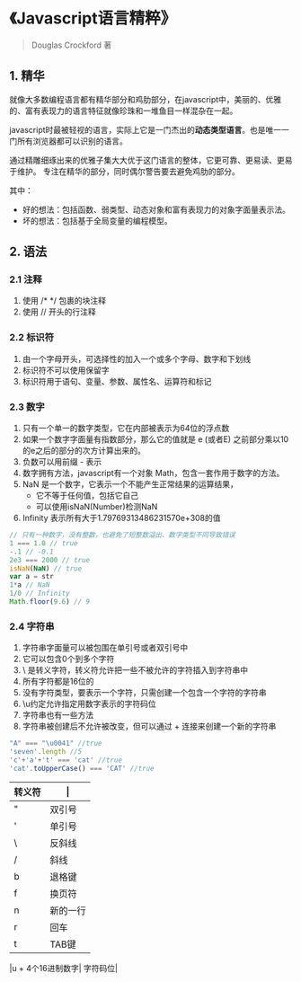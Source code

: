 # 《Javascript语言精粹》

>Douglas Crockford 著

## 1. 精华

就像大多数编程语言都有精华部分和鸡肋部分，在javascript中，美丽的、优雅的、富有表现力的语言特征就像珍珠和一堆鱼目一样混杂在一起。

javascript时最被轻视的语言，实际上它是一门杰出的**动态类型语言**。也是唯一一门所有浏览器都可以识别的语言。

通过精雕细琢出来的优雅子集大大优于这门语言的整体，它更可靠、更易读、更易于维护。
专注在精华的部分，同时偶尔警告要去避免鸡肋的部分。

其中：
- 好的想法：包括函数、弱类型、动态对象和富有表现力的对象字面量表示法。
- 坏的想法：包括基于全局变量的编程模型。

## 2. 语法

### 2.1 注释

1. 使用 /* */ 包裹的块注释
2. 使用 // 开头的行注释

### 2.2 标识符

1. 由一个字母开头，可选择性的加入一个或多个字母、数字和下划线
2. 标识符不可以使用保留字
3. 标识符用于语句、变量、参数、属性名、运算符和标记

### 2.3 数字

1. 只有一个单一的数字类型，它在内部被表示为64位的浮点数
2. 如果一个数字字面量有指数部分，那么它的值就是 e (或者E) 之前部分乘以10的e之后的部分的次方计算出来的。
3. 负数可以用前缀 - 表示
4. 数字拥有方法，javascript有一个对象 Math，包含一套作用于数字的方法。
5. NaN 是一个数字，它表示一个不能产生正常结果的运算结果，
    - 它不等于任何值，包括它自己
    - 可以使用isNaN(Number)检测NaN
6. Infinity 表示所有大于1.79769313486231570e+308的值

```js
// 只有一种数字，没有整数，也避免了短整数溢出、数字类型不同导致错误
1 === 1.0 // true
-.1 // -0.1
2e3 === 2000 // true
isNaN(NaN) // true
var a = str
1*a // NaN
1/0 // Infinity
Math.floor(9.6) // 9
```

### 2.4 字符串

1. 字符串字面量可以被包围在单引号或者双引号中
2. 它可以包含0个到多个字符
3. \ 是转义字符，转义符允许把一些不被允许的字符插入到字符串中
4. 所有字符都是16位的
5. 没有字符类型，要表示一个字符，只需创建一个包含一个字符的字符串
6. \u约定允许指定用数字表示的字符码位
7. 字符串也有一些方法
8. 字符串被创建后不允许被改变，但可以通过 + 连接来创建一个新的字符串

```js
"A" === "\u0041" //true
'seven'.length //5
'c'+'a'+'t' === 'cat' //true
'cat'.toUpperCase() === 'CAT' //true
```

|转义符| \|
|---|---|
|" | 双引号|
|' | 单引号|
|\ | 反斜线|
|/ | 斜线|
|b | 退格键|
|f | 换页符|
|n | 新的一行|
|r | 回车|
|t | TAB键|

|u + 4个16进制数字| 字符码位|



